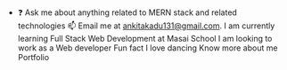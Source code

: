 - ❓ Ask me about anything related to MERN stack and related technologies
📫 Email me at ankitakadu131@gmail.com.
I am currently learning Full Stack Web Development at Masai School
I am looking to work as a Web developer
Fun fact I love dancing
Know more about me Portfolio
